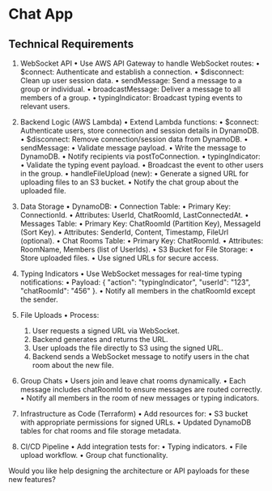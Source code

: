 # Chat App

## Technical Requirements

1. WebSocket API
   • Use AWS API Gateway to handle WebSocket routes:
   • $connect: Authenticate and establish a connection.
   • $disconnect: Clean up user session data.
   • sendMessage: Send a message to a group or individual.
   • broadcastMessage: Deliver a message to all members of a group.
   • typingIndicator: Broadcast typing events to relevant users.

2. Backend Logic (AWS Lambda)
   • Extend Lambda functions:
   • $connect: Authenticate users, store connection and session details in DynamoDB.
   • $disconnect: Remove connection/session data from DynamoDB.
   • sendMessage:
   • Validate message payload.
   • Write the message to DynamoDB.
   • Notify recipients via postToConnection.
   • typingIndicator:
   • Validate the typing event payload.
   • Broadcast the event to other users in the group.
   • handleFileUpload (new):
   • Generate a signed URL for uploading files to an S3 bucket.
   • Notify the chat group about the uploaded file.

3. Data Storage
   • DynamoDB:
   • Connection Table:
   • Primary Key: ConnectionId.
   • Attributes: UserId, ChatRoomId, LastConnectedAt.
   • Messages Table:
   • Primary Key: ChatRoomId (Partition Key), MessageId (Sort Key).
   • Attributes: SenderId, Content, Timestamp, FileUrl (optional).
   • Chat Rooms Table:
   • Primary Key: ChatRoomId.
   • Attributes: RoomName, Members (list of UserIds).
   • S3 Bucket for File Storage:
   • Store uploaded files.
   • Use signed URLs for secure access.

4. Typing Indicators
   • Use WebSocket messages for real-time typing notifications:
   • Payload: { "action": "typingIndicator", "userId": "123", "chatRoomId": "456" }.
   • Notify all members in the chatRoomId except the sender.

5. File Uploads
   • Process:

   1. User requests a signed URL via WebSocket.
   2. Backend generates and returns the URL.
   3. User uploads the file directly to S3 using the signed URL.
   4. Backend sends a WebSocket message to notify users in the chat room about the new file.

6. Group Chats
   • Users join and leave chat rooms dynamically.
   • Each message includes chatRoomId to ensure messages are routed correctly.
   • Notify all members in the room of new messages or typing indicators.

7. Infrastructure as Code (Terraform)
   • Add resources for:
   • S3 bucket with appropriate permissions for signed URLs.
   • Updated DynamoDB tables for chat rooms and file storage metadata.

8. CI/CD Pipeline
   • Add integration tests for:
   • Typing indicators.
   • File upload workflow.
   • Group chat functionality.

Would you like help designing the architecture or API payloads for these new features?
